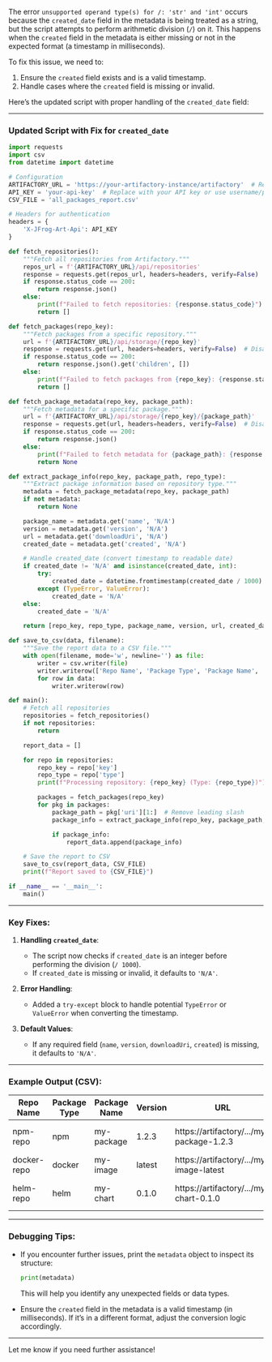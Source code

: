 The error `unsupported operand type(s) for /: 'str' and 'int'` occurs because the `created_date` field in the metadata is being treated as a string, but the script attempts to perform arithmetic division (`/`) on it. This happens when the `created` field in the metadata is either missing or not in the expected format (a timestamp in milliseconds).

To fix this issue, we need to:
1. Ensure the `created` field exists and is a valid timestamp.
2. Handle cases where the `created` field is missing or invalid.

Here’s the updated script with proper handling of the `created_date` field:

---

### Updated Script with Fix for `created_date`

```python
import requests
import csv
from datetime import datetime

# Configuration
ARTIFACTORY_URL = 'https://your-artifactory-instance/artifactory'  # Replace with your Artifactory URL
API_KEY = 'your-api-key'  # Replace with your API key or use username/password
CSV_FILE = 'all_packages_report.csv'

# Headers for authentication
headers = {
    'X-JFrog-Art-Api': API_KEY
}

def fetch_repositories():
    """Fetch all repositories from Artifactory."""
    repos_url = f'{ARTIFACTORY_URL}/api/repositories'
    response = requests.get(repos_url, headers=headers, verify=False)  # Disable SSL verification
    if response.status_code == 200:
        return response.json()
    else:
        print(f"Failed to fetch repositories: {response.status_code}")
        return []

def fetch_packages(repo_key):
    """Fetch packages from a specific repository."""
    url = f'{ARTIFACTORY_URL}/api/storage/{repo_key}'
    response = requests.get(url, headers=headers, verify=False)  # Disable SSL verification
    if response.status_code == 200:
        return response.json().get('children', [])
    else:
        print(f"Failed to fetch packages from {repo_key}: {response.status_code}")
        return []

def fetch_package_metadata(repo_key, package_path):
    """Fetch metadata for a specific package."""
    url = f'{ARTIFACTORY_URL}/api/storage/{repo_key}/{package_path}'
    response = requests.get(url, headers=headers, verify=False)  # Disable SSL verification
    if response.status_code == 200:
        return response.json()
    else:
        print(f"Failed to fetch metadata for {package_path}: {response.status_code}")
        return None

def extract_package_info(repo_key, package_path, repo_type):
    """Extract package information based on repository type."""
    metadata = fetch_package_metadata(repo_key, package_path)
    if not metadata:
        return None

    package_name = metadata.get('name', 'N/A')
    version = metadata.get('version', 'N/A')
    url = metadata.get('downloadUri', 'N/A')
    created_date = metadata.get('created', 'N/A')

    # Handle created_date (convert timestamp to readable date)
    if created_date != 'N/A' and isinstance(created_date, int):
        try:
            created_date = datetime.fromtimestamp(created_date / 1000).strftime('%Y-%m-%d %H:%M:%S')
        except (TypeError, ValueError):
            created_date = 'N/A'
    else:
        created_date = 'N/A'

    return [repo_key, repo_type, package_name, version, url, created_date]

def save_to_csv(data, filename):
    """Save the report data to a CSV file."""
    with open(filename, mode='w', newline='') as file:
        writer = csv.writer(file)
        writer.writerow(['Repo Name', 'Package Type', 'Package Name', 'Version', 'URL', 'Created Date'])
        for row in data:
            writer.writerow(row)

def main():
    # Fetch all repositories
    repositories = fetch_repositories()
    if not repositories:
        return

    report_data = []

    for repo in repositories:
        repo_key = repo['key']
        repo_type = repo['type']
        print(f"Processing repository: {repo_key} (Type: {repo_type})")

        packages = fetch_packages(repo_key)
        for pkg in packages:
            package_path = pkg['uri'][1:]  # Remove leading slash
            package_info = extract_package_info(repo_key, package_path, repo_type)

            if package_info:
                report_data.append(package_info)

    # Save the report to CSV
    save_to_csv(report_data, CSV_FILE)
    print(f"Report saved to {CSV_FILE}")

if __name__ == '__main__':
    main()
```

---

### Key Fixes:
1. **Handling `created_date`**:
   - The script now checks if `created_date` is an integer before performing the division (`/ 1000`).
   - If `created_date` is missing or invalid, it defaults to `'N/A'`.

2. **Error Handling**:
   - Added a `try-except` block to handle potential `TypeError` or `ValueError` when converting the timestamp.

3. **Default Values**:
   - If any required field (`name`, `version`, `downloadUri`, `created`) is missing, it defaults to `'N/A'`.

---

### Example Output (CSV):
| Repo Name   | Package Type | Package Name     | Version | URL                                      | Created Date       |
|-------------|--------------|------------------|---------|------------------------------------------|--------------------|
| npm-repo    | npm          | my-package       | 1.2.3   | https://artifactory/.../my-package-1.2.3 | 2023-10-01 12:34:56 |
| docker-repo | docker       | my-image         | latest  | https://artifactory/.../my-image-latest  | N/A                |
| helm-repo   | helm         | my-chart         | 0.1.0   | https://artifactory/.../my-chart-0.1.0   | 2023-09-29 14:15:16 |

---

### Debugging Tips:
- If you encounter further issues, print the `metadata` object to inspect its structure:
  ```python
  print(metadata)
  ```
  This will help you identify any unexpected fields or data types.

- Ensure the `created` field in the metadata is a valid timestamp (in milliseconds). If it’s in a different format, adjust the conversion logic accordingly.

---

Let me know if you need further assistance!

